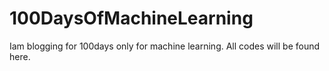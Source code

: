 # 100DaysOfMachineLearning
Iam blogging for 100days only for machine learning. All codes will be found here.
